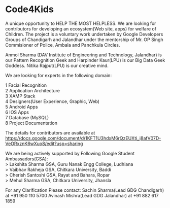 # Code4Kids
A unique opportunity to  HELP THE MOST HELPLESS.
We are looking for contributors for developing an ecosystem(Web site, apps) for welfare of Children. The project is a voluntary work undertaken by Google Developers Groups of Chandigarh and Jalandhar under the mentorship of Mr. OP Singh Commisioner of Police, Ambala and Panchkula Circles.

Anmol Sharma (DAV Institute of Engineering and Technology, Jalandhar) is our Pattern Recognition Geek and Harpinder Kaur(LPU) is our Big Data Geek Goddess. Nitika Rajput(LPU) is our creative mind.

We are looking for experts in the following domain:<br />

1	Facial Recognition <br />
2	Application Architecture <br />
3	XAMP Stack <br />
4	Designers(User Experience, Graphic, Web) <br />
5	Android Apps <br />
6	IOS Apps <br />
7	Database (MySQL) <br />
8	Project Documentation <br />

The details for contributors are available at https://docs.google.com/document/d/1KFT1U3hdxM6rQzEUXti_j8afV07D-VeORxznK6wXuo8/edit?usp=sharing 

We are being actively supported by Following Google Student Ambassadors(GSA):<br />
     > Lakshita Sharma GSA, Guru Nanak Engg College, Ludhiana <br />
     > Vaibhav Rakheja GSA, Chitkara University, Baddi<br />
     > Cherish Santoshi GSA, Rayat and Bahara, Ropar<br />
     > Mehul Sharma GSA, Chitkara University, Jhansla<br />

For any Clarification Please contact:
       Sachin Sharma(Lead GDG Chandigarh) at +91 950 110 5700
       Avinash Mishra(Lead GDG Jalandhar)    at +91 882 617 1859 
